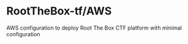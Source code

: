 # RootTheBox-tf/AWS

AWS configuration to deploy Root The Box CTF platform with minimal configuration
